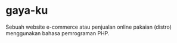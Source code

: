 # gaya-ku
Sebuah website e-commerce atau penjualan online pakaian (distro) menggunakan bahasa pemrograman PHP.
